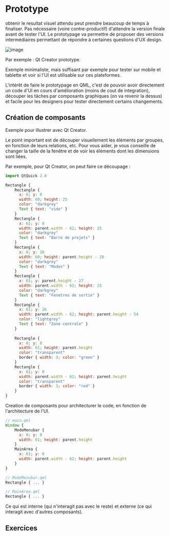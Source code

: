 
# Prototype

obtenir le resultat visuel attendu peut prendre beaucoup de temps à finaliser. Pas nécessaire (voire contre-productif) d'attendre
la version finale avant de tester l'UI. Le prototypage va permettre de proposer des versions intermédiaires permettant de répondre
à certaines questions d'UX design.

![image](https://pbs.twimg.com/media/BylDyxyIcAAg30b.jpg)

Par exemple : Qt Creator prototype.

Exemple minimaliste, mais suffisant par exemple pour tester sur mobile et tablette et voir si l'UI est utilisable sur ces plateformes.

L'intérêt de faire le prototypage en QML, c'est de pouvoir avoir directement un code d'UI en cours d'amélioration (moins de cout de
integration), découper les tâches par composants graphiques (on va revenir la dessus) et facile pour les designers pour tester directement
certains changements.

## Création de composants

Exemple pour illustrer avec Qt Creator.

Le point important est de découper visuellement les éléments par groupes, en fonction de leurs relations, etc. Pour vous aider,
je vous conseille de changer la taille de la fenêtre et de voir les éléments dont les dimensions sont liées.

Par exemple, pour Qt Creator, on peut faire ce découpage :

```js
import QtQuick 2.0

Rectangle {
	Rectangle {
      x: 0; y: 0
      width: 60; height: 25
      color: "darkgrey"
      Text { text: "vide" }
    }
  	Rectangle {
      x: 61; y: 0
      width: parent.width - 62; height: 25
      color: "darkgrey"
      Text { text: "Barre de projets" }
    }
  	Rectangle {
      x: 0; y: 26
      width: 60; height: parent.height - 28
      color: "darkgrey"
      Text { text: "Modes" }
    }
  	Rectangle {
      x: 61; y: parent.height - 27
      width: parent.width - 62; height: 25
      color: "darkgrey"
      Text { text: "Fenetres de sortie" }
    }
  	Rectangle {
      x: 61; y: 26
      width: parent.width - 62; height: parent.height - 54
      color: "lightgrey"
      Text { text: "Zone centrale" }
    }
  
    Rectangle {
      x: 0; y: 0
      width: 61; height: parent.height
      color: "transparent"
      border { width: 3; color: "green" }
    }
    Rectangle {
      x: 61; y: 0
      width: parent.width - 62; height: parent.height
      color: "transparent"
      border { width: 3; color: "red" }
    }
}
```

Creation de composants pour architecturer le code, en fonction de l'architecture de l'UI.

```js
// main.qml
Window {
    ModeMenubar {
      x: 0; y: 0
      width: 61; height: parent.height
    }
    MainArea {
      x: 61; y: 0
      width: parent.width - 62; height: parent.height
    }
}

// ModeMenubar.qml
Rectangle { ... }

// MainArea.qml
Rectangle { ... }
```

Ce qui est interne (qui n'interagit pas avec le reste) et externe (ce qui interagit avec d'autres composants).

## Exercices

